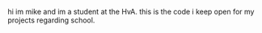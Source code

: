 hi im mike and im a student at the HvA.
this is the code i keep open for my projects regarding school.

<!---
agenshadow/agenshadow is a ✨ special ✨ repository because its `README.md` (this file) appears on your GitHub profile.
You can click the Preview link to take a look at your changes.
--->

